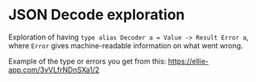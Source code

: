 # JSON Decode exploration

Exploration of having `type alias Decoder a = Value -> Result Error a`, where
`Error` gives machine-readable information on what went wrong.

Example of the type or errors you get from this:
https://ellie-app.com/3vVLfrNDnSXa1/2
